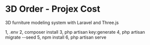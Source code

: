 # 3D Order - Projex Cost
3D furniture modeling system with Laravel and Three.js

1,   .env
2,   composer install
3,   php artisan key:generate
4,   php artisan migrate --seed
5,   npm install
6,   php artisan serve